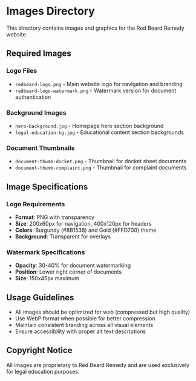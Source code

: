 # Images Directory

This directory contains images and graphics for the Red Beard Remedy website.

## Required Images

### Logo Files
- `redbeard-logo.png` - Main website logo for navigation and branding
- `redbeard-logo-watermark.png` - Watermark version for document authentication

### Background Images
- `hero-background.jpg` - Homepage hero section background
- `legal-education-bg.jpg` - Educational content section backgrounds

### Document Thumbnails
- `document-thumb-docket.png` - Thumbnail for docket sheet documents
- `document-thumb-complaint.png` - Thumbnail for complaint documents

## Image Specifications

### Logo Requirements
- **Format**: PNG with transparency
- **Size**: 200x60px for navigation, 400x120px for headers
- **Colors**: Burgundy (#8B1538) and Gold (#FFD700) theme
- **Background**: Transparent for overlays

### Watermark Specifications
- **Opacity**: 30-40% for document watermarking
- **Position**: Lower right corner of documents
- **Size**: 150x45px maximum

## Usage Guidelines

- All images should be optimized for web (compressed but high quality)
- Use WebP format when possible for better compression
- Maintain consistent branding across all visual elements
- Ensure accessibility with proper alt text descriptions

## Copyright Notice

All images are proprietary to Red Beard Remedy and are used exclusively for legal education purposes.
